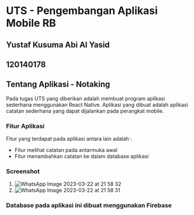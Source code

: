 # UTS - Pengembangan Aplikasi Mobile RB

## Yustaf Kusuma Abi Al Yasid
## 120140178

## Tentang Aplikasi - Notaking
Pada tugas UTS yang diberikan adalah membuat program aplikasi sederhana menggunakan React Native.
Aplikasi yang dibuat adalah aplikasi catatan sederhana yang dapat dijalankan pada perangkat mobile.

### Fitur Aplikasi
Fitur yang terdapat pada aplikasi antara lain adalah :
* Fitur melihat catatan pada antarmuka awal
* Fitur menambahkan catatan ke dalam database aplikasi

### Screenshot
1. ![WhatsApp Image 2023-03-22 at 21 58 32](https://user-images.githubusercontent.com/106214324/226954478-76fb96c9-b169-44c4-a23b-438a26147741.jpeg)
2. ![WhatsApp Image 2023-03-22 at 21 58 31](https://user-images.githubusercontent.com/106214324/226954899-4e17ef3f-7a0c-4558-9680-ef270e6a3b6f.jpeg)

### Database pada aplikasi ini dibuat menggunakan Firebase
